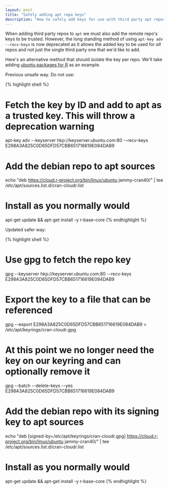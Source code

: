 ```yaml
---
layout: post
title: "Safely adding apt repo keys"
description: "How to safely add keys for use with third party apt repos"
---
```


When adding third party repos to `apt` we must also add the remote repo's keys to be trusted. However, the long standing method of using `apt-key adv --recv-keys` is now deprecated as it allows the added key to be used for _all_ repos and not just the single third party one that we'd like to add. 

Here's an alternative method that should isolate the key per repo. We'll take adding [ubuntu packages for R](https://cran.r-project.org/bin/linux/ubuntu/fullREADME.html) as an example.

Previous unsafe way. Do not use:

{% highlight shell %}
# Fetch the key by ID and add to apt as a trusted key. This will throw a deprecation warning
apt-key adv --keyserver hkp://keyserver.ubuntu.com:80 --recv-keys E298A3A825C0D65DFD57CBB651716619E084DAB9

# Add the debian repo to apt sources
echo "deb https://cloud.r-project.org/bin/linux/ubuntu jammy-cran40/" | tee /etc/apt/sources.list.d/cran-cloudr.list

# Install as you normally would
apt-get update && apt-get install -y r-base-core 
{% endhighlight %}

Updated safer way:

{% highlight shell %}
# Use gpg to fetch the repo key
gpg --keyserver hkp://keyserver.ubuntu.com:80 --recv-keys E298A3A825C0D65DFD57CBB651716619E084DAB9

# Export the key to a file that can be referenced
gpg --export E298A3A825C0D65DFD57CBB651716619E084DAB9 > /etc/apt/keyrings/cran-cloudr.gpg

# At this point we no longer need the key on our keyring and can optionally remove it
gpg --batch --delete-keys --yes E298A3A825C0D65DFD57CBB651716619E084DAB9

# Add the debian repo with its signing key to apt sources
echo "deb [signed-by=/etc/apt/keyrings/cran-cloudr.gpg] https://cloud.r-project.org/bin/linux/ubuntu jammy-cran40/" | tee /etc/apt/sources.list.d/cran-cloudr.list

# Install as you normally would
apt-get update && apt-get install -y r-base-core 
{% endhighlight %}
